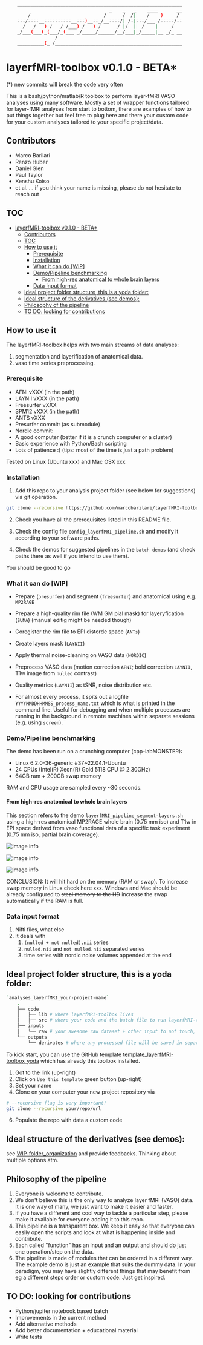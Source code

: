 ```bash
    _____________________________________________________________
                                      _    _   _    ____       __
        /                           /      /  /|    /    )     / 
    ---/----__----------__---)__--_/__----/| /-|---/___ /-----/--
      /   /   ) /   / /___) /   ) /      / |/  |  /    |     /    
    _/___(___(_(___/_(___ _/_____/______/__/___|_/_____|__ _/_ __
                  /                                              
    __________(_ /_______________________________________________
```


# layerfMRI-toolbox v0.1.0 - BETA*

(*) new commits will break the code very often

This is a bash/python/matlab/R toolbox to perform layer-fMRI VASO analyses using many software. Mostly a set of wrapper functions tailored for layer-fMRI analyses from start to bottom, there are examples of how to put things together but feel free to plug here and there your custom code for your custom analyses tailored to your specific project/data.

## Contributors

- Marco Barilari
- Renzo Huber
- Daniel Glen
- Paul Taylor
- Kenshu Koiso
- et al. ... if you think your name is missing, please do not hesitate to reach out

## TOC
- [layerfMRI-toolbox v0.1.0 - BETA\*](#layerfmri-toolbox-v010---beta)
  - [Contributors](#contributors)
  - [TOC](#toc)
  - [How to use it](#how-to-use-it)
    - [Prerequisite](#prerequisite)
    - [Installation](#installation)
    - [What it can do \[WIP\]](#what-it-can-do-wip)
    - [Demo/Pipeline benchmarking](#demopipeline-benchmarking)
      - [From high-res anatomical to whole brain layers](#from-high-res-anatomical-to-whole-brain-layers)
    - [Data input format](#data-input-format)
  - [Ideal project folder structure, this is a yoda folder:](#ideal-project-folder-structure-this-is-a-yoda-folder)
  - [Ideal structure of the derivatives (see demos):](#ideal-structure-of-the-derivatives-see-demos)
  - [Philosophy of the pipeline](#philosophy-of-the-pipeline)
  - [TO DO: looking for contributions](#to-do-looking-for-contributions)

## How to use it

The layerfMRI-toolbox helps with two main streams of data analyses:

1. segmentation and layerification of anatomical data.
2. vaso time series preprocessing.

### Prerequisite

- AFNI vXXX (in the path)
- LAYNII vXXX (in the path)
- Freesurfer vXXX
- SPM12 vXXX (in the path)
- ANTS vXXX
- Presurfer commit: (as submodule)
- Nordic commit:
- A good computer (better if it is a crunch computer or a cluster)
- Basic experience with Python/Bash scripting
- Lots of patience :) (tips: most of the time is just a path problem)

Tested on Linux (Ubuntu xxx) and Mac OSX xxx

### Installation

1. Add this repo to your analysis project folder (see below for suggestions) via git operation.

```bash
git clone --recursive https://github.com/marcobarilari/layerfMRI-toolbox.git
```

2. Check you have all the prerequisites listed in this README file.

3. Check the config file `config_layerfMRI_pipeline.sh` and modify it according to your software paths.

4. Check the demos for suggested pipelines in the `batch demos` (and check paths there as well if you intend to use them).

You should be good to go

### What it can do [WIP]

* Prepare (`presurfer`) and segment (`freesurfer`) and anatomical using e.g. `MP2RAGE`

* Prepare a high-quality rim file (WM GM pial mask) for layeryfication (`SUMA`) (manual editig might be needed though)

* Coregister the rim file to EPI distorde space (`ANTs`)

* Create layers mask (`LAYNII`)

* Apply thermal noise-cleaning on VASO data (`NORDIC`)
  
* Preprocess VASO data (motion correction `AFNI`; bold correction `LAYNII`, T1w image from `nulled` contrast)

* Quality metrics (`LAYNII`) as tSNR, noise distribution etc.

* For almost every process, it spits out a logfile `YYYYMMDDHHMMSS_process_name.txt` which is what is printed in the command line. Useful for debugging and when multiple processes are running in the background in remote machines within separate sessions (e.g. using `screen`).

### Demo/Pipeline benchmarking

The demo has been run on a crunching computer (cpp-labMONSTER):

- Linux 6.2.0-36-generic #37~22.04.1-Ubuntu
- 24 CPUs (Intel(R) Xeon(R) Gold 5118 CPU @ 2.30GHz)
- 64GB ram + 200GB swap memory

RAM and CPU usage are sampled every ~30 seconds.

#### From high-res anatomical to whole brain layers

This section refers to the demo `layerfMRI_pipeline_segment-layers.sh` using a high-res anatomical MP2RAGE whole brain (0.75 mm iso) and T1w in EPI space derived from vaso functional data of a specific task experiment (0.75 mm iso, partial brain coverage).

![image info](./src/benchmark/ram.png)

![image info](./src/benchmark/cpu.png)

![image info](./src/benchmark/disk.png)

CONCLUSION: It will hit hard on the memory (RAM or swap). To increase swap memory in Linux check here xxx. Windows and Mac should be already configured to ~~steal memory to the HD~~ increase the swap automatically if the RAM is full.

### Data input format

1. Nifti files, what else
2. It deals with
   1. `(nulled + not nulled).nii` series 
   2. `nulled.nii` and `not nulled.nii` separated series
   3. time series with nordic noise volumes appended at the end

## Ideal project folder structure, this is a yoda folder:

```bash
`analyses_layerfMRI_your-project-name`
    .
    ├── code
    │   ├── lib # where layerfMRI-toolbox lives
    │   ├── src # where your code and the batch file to run layerfMRI-toolbox live
    ├── inputs
    │   └── raw # your awesome raw dataset + other input to not touch, ideally bidslike format
    └── outputs
        └── derivates # where any processed file will be saved in separate subfolders named by `software-step` 
```

To kick start, you can use the GitHub template [template_layerfMRI-toolbox_yoda](https://github.com/marcobarilari/template_layerfMRI-toolbox_yoda) which has already this toolbox installed. 

1. Got to the link (up-right)
2. Click on `Use this template` green button (up-right)
3. Set your name
4. Clone on your computer your new project repository via
```bash
# --recursive flag is very important!
git clone --recursive your/repo/url
```
6. Populate the repo with data a custom code

## Ideal structure of the derivatives (see demos):

see [WIP-folder_organization](WIP-folder_organization.md) and provide feedbacks. Thinking about multiple options atm.

## Philosophy of the pipeline

1. Everyone is welcome to contribute.
2. We don't believe this is the only way to analyze layer fMRI (VASO) data. It is one way of many, we just want to make it easier and faster.
3. If you have a different and cool way to tackle a particular step, please make it available for everyone adding it to this repo. 
4. This pipeline is a transparent box. We keep it easy so that everyone can easily open the scripts and look at what is happening inside and contribute.
5. Each called "function" has an input and an output and should do just one operation/step on the data.
6. The pipeline is made of modules that can be ordered in a different way. The example demo is just an example that suits the dummy data. In your paradigm, you may have slightly different things that may benefit from eg a different steps order or custom code. Just get inspired.

## TO DO: looking for contributions

- Python/jupiter notebook based batch
- Improvements in the current method
- Add alternative methods
- Add better documentation + educational material
- Write tests
